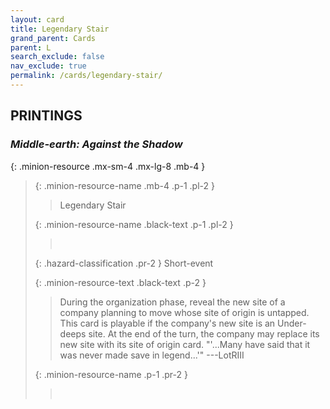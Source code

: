 ```yaml
---
layout: card
title: Legendary Stair
grand_parent: Cards
parent: L
search_exclude: false
nav_exclude: true
permalink: /cards/legendary-stair/
---
```


## PRINTINGS


### _Middle-earth: Against the Shadow_

{: .minion-resource .mx-sm-4 .mx-lg-8 .mb-4 }
> {: .minion-resource-name .mb-4 .p-1 .pl-2 }
> > <div class="hazard-mp"></div>
> > <div class="card-name">Legendary Stair</div>
>
> {: .minion-resource-name .black-text .p-1 .pl-2 }
> > &nbsp;
>
> {: .hazard-classification .pr-2 }
> Short-event
>
> {: .minion-resource-text .black-text .p-2 }
> > During the organization phase, reveal the new site of a company planning to move whose site of origin is untapped. This card is playable if the company's new site is an Under-deeps site. At the end of the turn, the company may replace its new site with its site of origin card.  "'...Many have said that it was never made save in legend...'" ---LotRIII 
> 
> {: .minion-resource-name .p-1 .pr-2 }
> > <div class="card-shield"></div>
> > <div class="card-corruption-white">&nbsp;</div>
